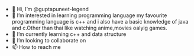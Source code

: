 - 👋 Hi, I’m @guptapuneet-legend
- 👀 I’m interested in learning programming language my favourite programming language is c++ and i also have a basic knowledge of java and c.Other than thai like watching anime,movies oalyig games.
- 🌱 I’m currently learning c++ and data structure
- 💞️ I’m looking to collaborate on 
- 📫 How to reach me 

<!---
guptapuneet-legend/guptapuneet-legend is a ✨ special ✨ repository because its `README.md` (this file) appears on your GitHub profile.
You can click the Preview link to take a look at your changes.
--->
